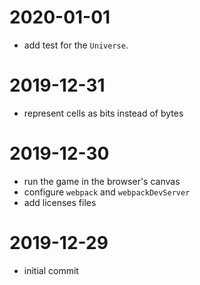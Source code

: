 # 2020-01-01

- add test for the `Universe`.

# 2019-12-31

- represent cells as bits instead of bytes

# 2019-12-30

- run the game in the browser's canvas
- configure `webpack` and `webpackDevServer`
- add licenses files

# 2019-12-29

- initial commit
